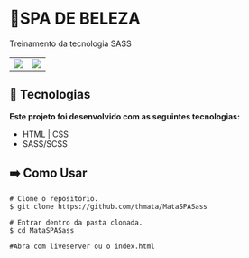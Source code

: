 
# 📜SPA DE BELEZA 
Treinamento da tecnologia SASS

<table>
  <tr>
    <td valign="top"><img src="https://user-images.githubusercontent.com/85140172/166488795-932ba197-8d1f-4646-b497-ae7e38be80f0.jpg"/></td>
    <td valign="top"><img src="https://user-images.githubusercontent.com/85140172/166488801-46a0b6a4-6355-40d7-9e6f-0b6375ba2004.jpg"/></td>
  </tr>
</table>



##  🚀 **Tecnologias**
**Este projeto foi desenvolvido com as seguintes tecnologias:**
 - HTML | CSS 
 - SASS/SCSS

## :arrow_right: Como Usar

    # Clone o repositório.
    $ git clone https://github.com/thmata/MataSPASass
    
    # Entrar dentro da pasta clonada.
    $ cd MataSPASass
    
    #Abra com liveserver ou o index.html
